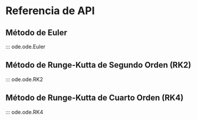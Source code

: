 # Referencia de API

## Método de Euler


::: ode.ode.Euler

## Método de Runge-Kutta de Segundo Orden (RK2)

::: ode.ode.RK2

## Método de Runge-Kutta de Cuarto Orden (RK4)

::: ode.ode.RK4
